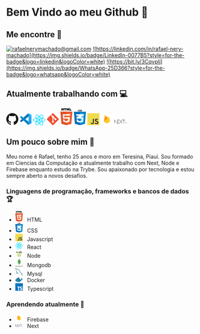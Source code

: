 # Bem Vindo ao meu Github 👾

## Me encontre 💬
<a href="mailto:rafaelnerymachado@gmail.com">![rafaelnerymachado@gmail.com](https://img.shields.io/badge/Gmail-D14836?style=for-the-badge&logo=gmail&logoColor=white)</a>
<a href="https://linkedin.com/in/rafael-nery-machado">![https://linkedin.com/in/rafael-nery-machado](https://img.shields.io/badge/LinkedIn-0077B5?style=for-the-badge&logo=linkedin&logoColor=white)</a>
<a href="https://bit.ly/3Cqvplj">![https://bit.ly/3Cqvplj](https://img.shields.io/badge/WhatsApp-25D366?style=for-the-badge&logo=whatsapp&logoColor=white)</a>

## Atualmente trabalhando com 💻
<a href="https://github.com/" title="GitHub"><img style="height: auto; width: 32px;" src="icons/github.png" /></a>
<a href="https://code.visualstudio.com/" title="Visual Studio Code"><img style="height: auto; width: 32px;" src="icons/vscode.png" /></a>
<a href="https://reactjs.org/" title="React"><img style="height: auto; width: 32px;" src="icons/react.png" /></a>
<a href="https://git-scm.com/" title="Git"><img style="height: auto; width: 32px;" src="icons/git.png" /></a>
<a href="https://developer.mozilla.org/pt-BR/docs/Web/HTML" title="HTML5"><img style="height: auto; width: 32px;" src="icons/html.png" /></a>
<a href="https://developer.mozilla.org/pt-BR/docs/Web/CSS" title="CSS3"><img style="height: auto; width: 32px;" src="icons/css.png" /></a>
<a href="https://developer.mozilla.org/pt-BR/docs/Web/JavaScript" title="JavaScript"><img style="height: auto; width: 32px;" src="icons/javascript.png" /></a>
<a href="https://firebase.google.com/docs" title="Firebase"><img style="height: auto; width: 32px;" src="icons/firebase.png" /></a>
<a href="https://nextjs.org/docs" title="Next"><img style="height: auto; width: 32px;" src="icons/next.png" /></a>

## Um pouco sobre mim :game_die:
Meu nome é Rafael, tenho 25 anos e moro em Teresina, Piauí. Sou formado em Ciencias da Computação e atualmente trabalho com Next, Node e Firebase enquanto estudo na Trybe. Sou apaixonado por tecnologia e estou sempre aberto a novos desafios.

### Linguagens de programação, frameworks e bancos de dados :trophy:

- <img style="height: auto; width: 20px;" src="icons/html.png" />&nbsp;&nbsp;&nbsp;HTML
- <img style="height: auto; width: 20px;" src="icons/css.png" />&nbsp;&nbsp;&nbsp;CSS
- <img style="height: auto; width: 20px;" src="icons/javascript.png" />&nbsp;&nbsp;&nbsp;Javascript
- <img style="height: auto; width: 20px;" src="icons/react.png" />&nbsp;&nbsp;&nbsp;React
- <img style="height: auto; width: 20px;" src="icons/node.png" />&nbsp;&nbsp;&nbsp;Node
- <img style="height: auto; width: 20px;" src="icons/mongodb.png" />&nbsp;&nbsp;&nbsp;Mongodb
- <img style="height: auto; width: 20px;" src="icons/mysql.png" />&nbsp;&nbsp;&nbsp;Mysql
- <img style="height: auto; width: 20px;" src="icons/docker.png" />&nbsp;&nbsp;&nbsp;Docker
- <img style="height: auto; width: 20px;" src="icons/typescript.png" />&nbsp;&nbsp;&nbsp;Typescript

### Aprendendo atualmente :notebook:

- <img style="height: auto; width: 20px;" src="icons/firebase.png" />&nbsp;&nbsp;&nbsp;Firebase
- <img style="height: auto; width: 20px;" src="icons/next.png" />&nbsp;&nbsp;&nbsp;Next
